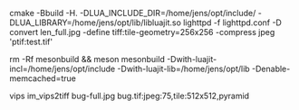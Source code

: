 cmake -Bbuild -H. -DLUA_INCLUDE_DIR=/home/jens/opt/include/ -DLUA_LIBRARY=/home/jens/opt/lib/libluajit.so
lighttpd -f lighttpd.conf -D
convert len_full.jpg -define tiff:tile-geometry=256x256 -compress jpeg 'ptif:test.tif'

rm -Rf mesonbuild && meson mesonbuild -Dwith-luajit-incl=/home/jens/opt/include -Dwith-luajit-lib=/home/jens/opt/lib -Denable-memcached=true

vips im_vips2tiff bug-full.jpg bug.tif:jpeg:75,tile:512x512,pyramid